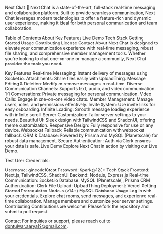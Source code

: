 
Next Chat 🚀
Next Chat is a state-of-the-art, full-stack real-time messaging and collaboration platform. Built to provide seamless communication, Next Chat leverages modern technologies to offer a feature-rich and dynamic user experience, making it ideal for both personal communication and team collaboration.

Table of Contents
About
Key Features
Live Demo
Tech Stack
Getting Started
Usage
Contributing
License
Contact
About
Next Chat is designed to elevate your communication experience with real-time messaging, robust file sharing, and comprehensive member management tools. Whether you're looking to chat one-on-one or manage a community, Next Chat provides the tools you need.

Key Features
Real-time Messaging: Instant delivery of messages using Socket.io.
Attachments: Share files easily with UploadThing.
Message Editing & Deletion: Modify or remove messages in real-time.
Diverse Communication Channels: Supports text, audio, and video communication.
1:1 Conversations: Private messaging for personal communication.
Video Calls: Engage in one-on-one video chats.
Member Management: Manage users, roles, and permissions effectively.
Invite System: Use invite links for easy onboarding.
Infinite Loading: Smooth message loading experience with infinite scroll.
Server Customization: Tailor server settings to your needs.
Beautiful UI: Sleek design with TailwindCSS and ShadcnUI, offering theme customization.
Responsive Design: Fully responsive for use on any device.
Websocket Fallback: Reliable communication with websocket fallback.
ORM & Database: Powered by Prisma and MySQL (Planetscale) for robust data management.
Secure Authentication: Auth via Clerk ensures your data is safe.
Live Demo
Explore Next Chat in action by visiting our Live Demo.

Test User Credentials:

Username: gincode18test
Password: Spark@123*
Tech Stack
Frontend: Next.js, TailwindCSS, ShadcnUI
Backend: Node.js, Express.js
Real-time Communication: Socket.io
Database: MySQL (Planetscale), Prisma ORM
Authentication: Clerk
File Upload: UploadThing
Deployment: Vercel
Getting Started
Prerequisites
Node.js (v14+)
MySQL Database
Usage
Log in with your credentials.
Explore chat rooms, send messages, and experience real-time collaboration.
Manage members and customize your server settings.
Contributing
Contributions are welcome! Please fork the repository and submit a pull request.


Contact
For inquiries or support, please reach out to dontulwar.aarya19@gmail.com.


